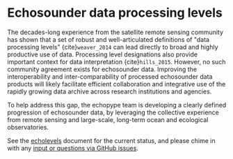 # Echosounder data processing levels

The decades-long experience from the satellite remote sensing community has shown that a set of robust and well-articulated definitions of "data processing levels" {cite}`weaver_2014` can lead directly to broad and highly productive use of data. Processing level designations also provide important context for data interpretation {cite}`hills_2015`. However, no such community agreement exists for echosounder data. Improving the interoperability and inter-comparability of processed echosounder data products will likely facilitate efficient collaboration and integrative use of the rapidly growing data archive across research institutions and agencies.

To help address this gap, the echopype team is developing a clearly defined progression of echosounder data, by leveraging the collective experience from remote sensing and large-scale, long-term ocean and ecological observatories.

See the [echolevels](http://echolevels.readthedocs.io/) document for the current status, and please chime in with any [input or questions via GitHub issues](https://github.com/uw-echospace/data-processing-levels/issues/new).
